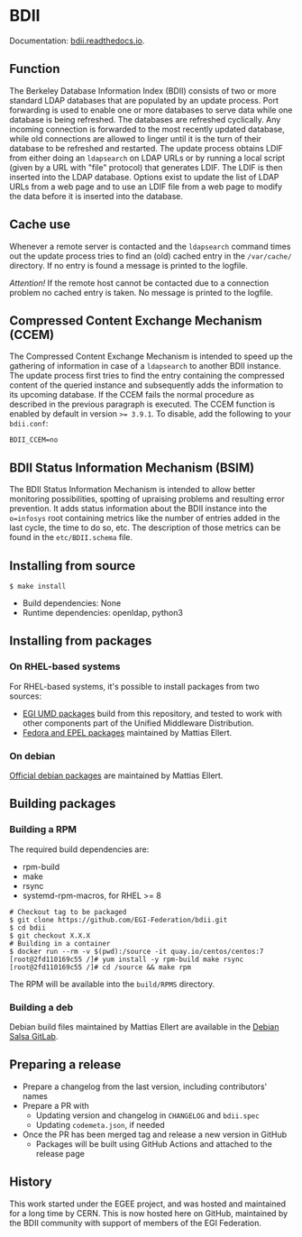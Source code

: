 # BDII

Documentation: [bdii.readthedocs.io](http://bdii.readthedocs.io).

## Function

The Berkeley Database Information Index (BDII) consists of two or more standard
LDAP databases that are populated by an update process. Port forwarding is used
to enable one or more databases to serve data while one database is being
refreshed. The databases are refreshed cyclically. Any incoming connection is
forwarded to the most recently updated database, while old connections are
allowed to linger until it is the turn of their database to be refreshed and
restarted. The update process obtains LDIF from either doing an `ldapsearch` on
LDAP URLs or by running a local script (given by a URL with "file" protocol)
that generates LDIF. The LDIF is then inserted into the LDAP database. Options
exist to update the list of LDAP URLs from a web page and to use an LDIF file
from a web page to modify the data before it is inserted into the database.

## Cache use

Whenever a remote server is contacted and the `ldapsearch` command times out the
update process tries to find an (old) cached entry in the `/var/cache/`
directory. If no entry is found a message is printed to the logfile.

_Attention!_ If the remote host cannot be contacted due to a connection problem
no cached entry is taken. No message is printed to the logfile.

## Compressed Content Exchange Mechanism (CCEM)

The Compressed Content Exchange Mechanism is intended to speed up the gathering
of information in case of a `ldapsearch` to another BDII instance. The update
process first tries to find the entry containing the compressed content of the
queried instance and subsequently adds the information to its upcoming database.
If the CCEM fails the normal procedure as described in the previous paragraph is
executed. The CCEM function is enabled by default in version `>= 3.9.1`. To
disable, add the following to your `bdii.conf`:

```shell
BDII_CCEM=no
```

## BDII Status Information Mechanism (BSIM)

The BDII Status Information Mechanism is intended to allow better monitoring
possibilities, spotting of upraising problems and resulting error prevention.
It adds status information about the BDII instance into the `o=infosys` root
containing metrics like the number of entries added in the last cycle, the time
to do so, etc. The description of those metrics can be found in the
`etc/BDII.schema` file.

## Installing from source

```shell
$ make install
```

- Build dependencies: None
- Runtime dependencies: openldap, python3

## Installing from packages

### On RHEL-based systems

For RHEL-based systems, it's possible to install packages from two sources:

- [EGI UMD packages](https://go.egi.eu/umd) build from this repository, and
  tested to work with other components part of the Unified Middleware
  Distribution.
- [Fedora and EPEL packages](https://packages.fedoraproject.org/search?query=bdii)
  maintained by Mattias Ellert.

### On debian

[Official debian packages](https://packages.debian.org/search?keywords=bdii)
are maintained by Mattias Ellert.

## Building packages

### Building a RPM

The required build dependencies are:

- rpm-build
- make
- rsync
- systemd-rpm-macros, for RHEL >= 8

```shell
# Checkout tag to be packaged
$ git clone https://github.com/EGI-Federation/bdii.git
$ cd bdii
$ git checkout X.X.X
# Building in a container
$ docker run --rm -v $(pwd):/source -it quay.io/centos/centos:7
[root@2fd110169c55 /]# yum install -y rpm-build make rsync
[root@2fd110169c55 /]# cd /source && make rpm
```

The RPM will be available into the `build/RPMS` directory.

### Building a deb

Debian build files maintained by Mattias Ellert are available in the
[Debian Salsa GitLab](https://salsa.debian.org/ellert/bdii/).

## Preparing a release

- Prepare a changelog from the last version, including contributors' names
- Prepare a PR with
  - Updating version and changelog in `CHANGELOG` and `bdii.spec`
  - Updating `codemeta.json`, if needed
- Once the PR has been merged tag and release a new version in GitHub
  - Packages will be built using GitHub Actions and attached to the release page

## History

This work started under the EGEE project, and was hosted and maintained for a
long time by CERN. This is now hosted here on GitHub, maintained by the BDII
community with support of members of the EGI Federation.

